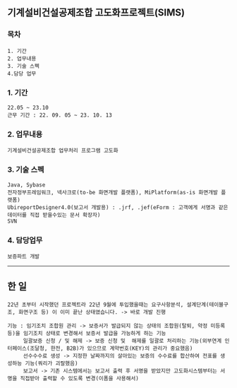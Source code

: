 ## 기계설비건설공제조합 고도화프로젝트(SIMS)

### 목차
    1. 기간
    2. 업무내용
    3. 기술 스펙
    4.담당 업무

### 1. 기간
    22.05 ~ 23.10
    근무 기간 : 22. 09. 05 ~ 23. 10. 13

### 2. 업무내용
    기계설비건설공제조합 업무처리 프로그램 고도화

### 3. 기술 스펙
    Java, Sybase
    전자정부프레임워크, 넥사크로(to-be 화면개발 플랫폼), MiPlatform(as-is 화면개발 플랫폼)
    UbireportDesigner4.0(보고서 개발용) : .jrf, .jef(eForm : 고객에게 서명과 같은 데이터를 직접 받을수있는 문서 확장자)
    SVN

### 4. 담당업무
    보증파트 개발

-----------

## 한 일
    22년 초부터 시작했던 프로젝트라 22년 9월에 투입했을때는 요구사항분석, 설계단계(테이블구조, 화면구조 등) 이 이미 끝난 상태였습니다. -> 바로 개발 진행

    기능 : 임기조치 조합원 관리 -> 보증서가 발급되지 않는 상태의 조합원(탈퇴, 약정 미등록 등)을 임기조치 상태로 변경해서 보증서 발급을 가능하게 하는 기능
         일괄보증 신청 / 및 해제 -> 보증 신청 및  해제를 일괄로 처리하는 기능(외부연계 인터페이스(조달청, 한전, B2B)가 있으므로 계약번호(KEY)의 관리가 중요했음)
         선수수수료 생성 -> 지정한 날짜까지의 살아있는 보증의 수수료를 합산하여 전표를 생성하능 기능(쿼리가 괴랄했음)
         보고서 -> 기존 시스템에서는 보고서 출력 후 서명을 받았지만 고도화시스템부터는 서명을 직접받아 출력할 수 있도록 변경(이폼을 사용해서)
